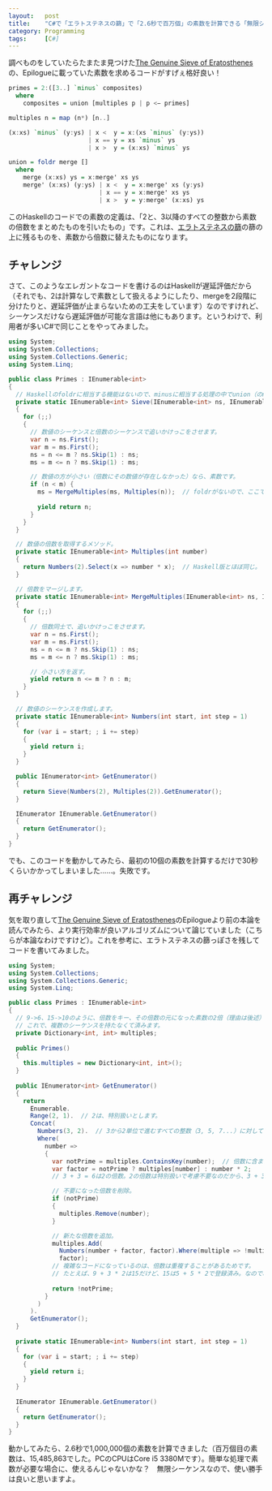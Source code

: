 ```yaml
---
layout:   post
title:    "C#で「エラトステネスの篩」で「2.6秒で百万個」の素数を計算できる「無限シーケンス」を作ってみた"
category: Programming
tags:     [C#]
---
```


調べものをしていたらたまたま見つけた[The Genuine Sieve of Eratosthenes](https://www.cs.hmc.edu/~oneill/papers/Sieve-JFP.pdf)の、Epilogueに載っていた素数を求めるコードがすげぇ格好良い！

```haskell
primes = 2:([3..] `minus` composites)
  where
    composites = union [multiples p | p <− primes]

multiples n = map (n*) [n..]

(x:xs) `minus` (y:ys) | x <  y = x:(xs `minus` (y:ys))
                      | x == y = xs `minus` ys
                      | x >  y = (x:xs) `minus` ys

union = foldr merge []
  where
    merge (x:xs) ys = x:merge' xs ys
    merge' (x:xs) (y:ys) | x <  y = x:merge' xs (y:ys)
                         | x == y = x:merge' xs ys
                         | x >  y = y:merge' (x:xs) ys
```

このHaskellのコードでの素数の定義は、「2と、3以降のすべての整数から素数の倍数をまとめたものを引いたもの」です。これは、[エラトステネスの篩](https://ja.wikipedia.org/wiki/%E3%82%A8%E3%83%A9%E3%83%88%E3%82%B9%E3%83%86%E3%83%8D%E3%82%B9%E3%81%AE%E7%AF%A9)の篩の上に残るものを、素数から倍数に替えたものになります。

## チャレンジ

さて、このようなエレガントなコードを書けるのはHaskellが遅延評価だから（それでも、2は計算なしで素数として扱えるようにしたり、mergeを2段階に分けたりと、遅延評価が止まらないための工夫をしています）なのですけれど、シーケンスだけなら遅延評価が可能な言語は他にもあります。というわけで、利用者が多いC#で同じことをやってみました。

```csharp
using System;
using System.Collections;
using System.Collections.Generic;
using System.Linq;

public class Primes : IEnumerable<int>
{
  // Haskellのfoldrに相当する機能はないので、minusに相当する処理の中でunion（のmerge部分）する形にしました。
  private static IEnumerable<int> Sieve(IEnumerable<int> ns, IEnumerable<int> ms)
  {
    for (;;)
    {
      // 数値のシーケンスと倍数のシーケンスで追いかけっこをさせます。
      var n = ns.First();
      var m = ms.First();
      ns = n <= m ? ns.Skip(1) : ns;
      ms = m <= n ? ms.Skip(1) : ms;

      // 数値の方が小さい（倍数にその数値が存在しなかった）なら、素数です。
      if (n < m) {
        ms = MergeMultiples(ms, Multiples(n));  // foldrがないので、ここで数値の倍数をマージします。
        
        yield return n;
      }
    }
  }

  // 数値の倍数を取得するメソッド。
  private static IEnumerable<int> Multiples(int number)
  {
    return Numbers(2).Select(x => number * x);  // Haskell版とほぼ同じ。
  }

  // 倍数をマージします。
  private static IEnumerable<int> MergeMultiples(IEnumerable<int> ns, IEnumerable<int> ms)
  {
    for (;;)
    {
      // 倍数同士で、追いかけっこをさせます。
      var n = ns.First();
      var m = ms.First();
      ns = n <= m ? ns.Skip(1) : ns;
      ms = m <= n ? ms.Skip(1) : ms;

      // 小さい方を返す。
      yield return n <= m ? n : m;
    }
  }

  // 数値のシーケンスを作成します。
  private static IEnumerable<int> Numbers(int start, int step = 1)
  {
    for (var i = start; ; i += step)
    {
      yield return i;
    }
  }

  public IEnumerator<int> GetEnumerator()
  {
    return Sieve(Numbers(2), Multiples(2)).GetEnumerator();
  }

  IEnumerator IEnumerable.GetEnumerator()
  {
    return GetEnumerator();
  }
}
```

でも、このコードを動かしてみたら、最初の10個の素数を計算するだけで30秒くらいかかってしまいました……。失敗です。

## 再チャレンジ

気を取り直して[The Genuine Sieve of Eratosthenes](https://www.cs.hmc.edu/~oneill/papers/Sieve-JFP.pdf)のEpilogueより前の本論を読んでみたら、より実行効率が良いアルゴリズムについて論じていました（こちらが本論なわけですけど）。これを参考に、エラトステネスの篩っぽさを残してコードを書いてみました。

```csharp
using System;
using System.Collections;
using System.Collections.Generic;
using System.Linq;

public class Primes : IEnumerable<int>
{
  // 9->6、15->10のように、倍数をキー、その倍数の元になった素数の2倍（理由は後述）を値にして管理します。
  // これで、複数のシーケンスを持たなくて済みます。
  private Dictionary<int, int> multiples;
  
  public Primes()
  {
    this.multiples = new Dictionary<int, int>();
  }
  
  public IEnumerator<int> GetEnumerator()
  {
    return
      Enumerable.
      Range(2, 1).  // 2は、特別扱いとします。
      Concat(
        Numbers(3, 2).  // 3から2単位で進むすべての整数（3, 5, 7...）に対して、素数かどうかを調べます。
        Where( 
          number =>
          {
            var notPrime = multiples.ContainsKey(number);  // 倍数に含まれる数値は、素数ではありません。
            var factor = notPrime ? multiples[number] : number * 2;
            // 3 + 3 = 6は2の倍数。2の倍数は特別扱いで考慮不要なのだから、3 + 3 * 2にして、倍数が必ず奇数になるようにします。

            // 不要になった倍数を削除。
            if (notPrime)
            {
              multiples.Remove(number);
            }

            // 新たな倍数を追加。
            multiples.Add(
              Numbers(number + factor, factor).Where(multiple => !multiples.ContainsKey(multiple)).First(),
              factor);
            // 複雑なコードになっているのは、倍数は重複することがあるためです。
            // たとえば、9 + 3 * 2は15だけど、15は5 + 5 * 2で登録済み。なので、もう一つ進んだ15 + 3 * 2の21で登録します。
            
            return !notPrime;
          }
        )
      ).
      GetEnumerator();
  }
  
  private static IEnumerable<int> Numbers(int start, int step = 1)
  {
    for (var i = start; ; i += step)
    {
      yield return i;
    }
  }
  
  IEnumerator IEnumerable.GetEnumerator()
  {
    return GetEnumerator();
  }
}
```

動かしてみたら、2.6秒で1,000,000個の素数を計算できました（百万個目の素数は、15,485,863でした。PCのCPUはCore i5 3380Mです）。簡単な処理で素数が必要な場合に、使えるんじゃないかな？　無限シーケンスなので、使い勝手は良いと思いますよ。
